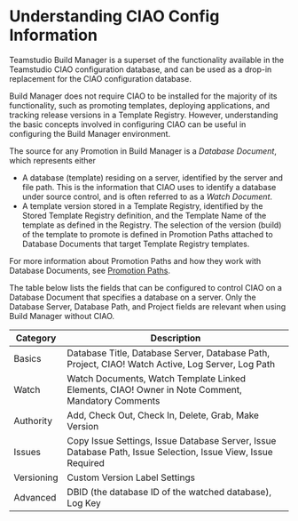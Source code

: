 # Understanding CIAO Config Information

Teamstudio Build Manager is a superset of the functionality available in the Teamstudio CIAO configuration database, and can be used as a drop-in replacement for the CIAO configuration database.

Build Manager does not require CIAO to be installed for the majority of its functionality, such as promoting templates, deploying applications, and tracking release versions in a Template Registry.  However, understanding the basic concepts involved in configuring CIAO can be useful in configuring the Build Manager environment.

The source for any Promotion in Build Manager is a *Database Document*, which represents either

* A database (template) residing on a server, identified by the server and file path. This is the information that CIAO uses to identify a database under source control, and is often referred to as a *Watch Document*.
* A template version stored in a Template Registry, identified by the Stored Template Registry definition, and the Template Name of the template as defined in the Registry. The selection of the version (build) of the template to promote is defined in Promotion Paths attached to Database Documents that target Template Registry templates.

For more information about Promotion Paths and how they work with Database Documents, see [Promotion Paths](ppcreate.md).

The table below lists the fields that can be configured to control CIAO on a Database Document that specifies a database on a server. Only the Database Server, Database Path, and Project fields are relevant when using Build Manager without CIAO.

| Category | Description |
|---|---|
| Basics | Database Title, Database Server, Database Path, Project, CIAO! Watch Active, Log Server, Log Path |
| Watch | Watch Documents, Watch Template Linked Elements, CIAO! Owner in Note Comment, Mandatory Comments |
| Authority | Add, Check Out, Check In, Delete, Grab, Make Version |
| Issues | Copy Issue Settings, Issue Database Server, Issue Database Path, Issue Selection, Issue View, Issue Required |
| Versioning | Custom Version Label Settings |
| Advanced | DBID (the database ID of the watched database), Log Key |
